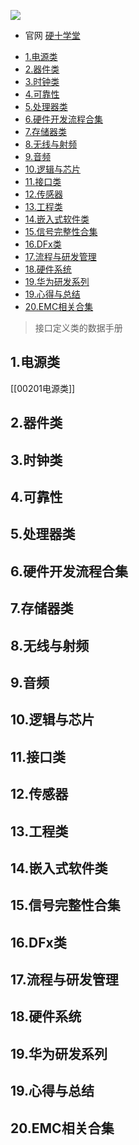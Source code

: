![](https://img2.doubanio.com/view/subject/s/public/s34366850.jpg)

* 官网  [硬十学堂](https://www.hw100k.com/)

- [1.电源类](#1电源类)
- [2.器件类](#2器件类)
- [3.时钟类](#3时钟类)
- [4.可靠性](#4可靠性)
- [5.处理器类](#5处理器类)
- [6.硬件开发流程合集](#6硬件开发流程合集)
- [7.存储器类](#7存储器类)
- [8.无线与射频](#8无线与射频)
- [9.音频](#9音频)
- [10.逻辑与芯片](#10逻辑与芯片)
- [11.接口类](#11接口类)
- [12.传感器](#12传感器)
- [13.工程类](#13工程类)
- [14.嵌入式软件类](#14嵌入式软件类)
- [15.信号完整性合集](#15信号完整性合集)
- [16.DFx类](#16dfx类)
- [17.流程与研发管理](#17流程与研发管理)
- [18.硬件系统](#18硬件系统)
- [19.华为研发系列](#19华为研发系列)
- [19.心得与总结](#19心得与总结)
- [20.EMC相关合集](#20emc相关合集)

> 接口定义类的数据手册

## 1.电源类

[[00201电源类]]

## 2.器件类

## 3.时钟类

## 4.可靠性

## 5.处理器类

## 6.硬件开发流程合集

## 7.存储器类

## 8.无线与射频

## 9.音频

## 10.逻辑与芯片

## 11.接口类

## 12.传感器

## 13.工程类

## 14.嵌入式软件类

## 15.信号完整性合集

## 16.DFx类

## 17.流程与研发管理

## 18.硬件系统

## 19.华为研发系列

## 19.心得与总结

## 20.EMC相关合集

